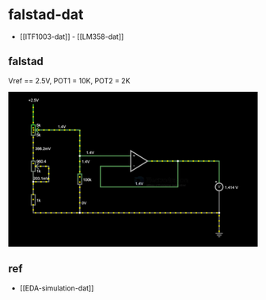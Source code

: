 
# falstad-dat

- [[ITF1003-dat]] - [[LM358-dat]]


## falstad

Vref == 2.5V, POT1 = 10K, POT2 = 2K

![](2025-09-25-15-16-01.png)



## ref 

- [[EDA-simulation-dat]]